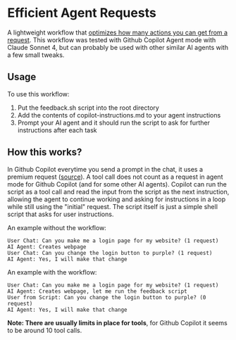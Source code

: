 # Efficient Agent Requests

A lightweight workflow that [optimizes how many actions you can get from a request](#how-this-works). This workflow was tested with Github Copilot Agent mode with Claude Sonnet 4, but can probably be used with other similar AI agents with a few small tweaks.

## Usage

To use this workflow:

1. Put the feedback.sh script into the root directory
2. Add the contents of copilot-instructions.md to your agent instructions
3. Prompt your AI agent and it should run the script to ask for further instructions after each task

## How this works?

In Github Copilot everytime you send a prompt in the chat, it uses a premium request ([source](https://docs.github.com/en/copilot/managing-copilot/understanding-and-managing-copilot-usage/understanding-and-managing-requests-in-copilot#user-content-fn-2)). A tool call does not count as a request in agent mode for Github Copilot (and for some other AI agents). Copilot can run the script as a tool call and read the input from the script as the next instruction, allowing the agent to continue working and asking for instructions in a loop while still using the "initial" request. The script itself is just a simple shell script that asks for user instructions.

An example without the workflow:

```text
User Chat: Can you make me a login page for my website? (1 request)
AI Agent: Creates webpage
User Chat: Can you change the login button to purple? (1 request)
AI Agent: Yes, I will make that change
```

An example with the workflow:

```text
User Chat: Can you make me a login page for my website? (1 request)
AI Agent: Creates webpage, let me run the feedback script
User from Script: Can you change the login button to purple? (0 request)
AI Agent: Yes, I will make that change
```

**Note: There are usually limits in place for tools**, for Github Copilot it seems to be around 10 tool calls.
